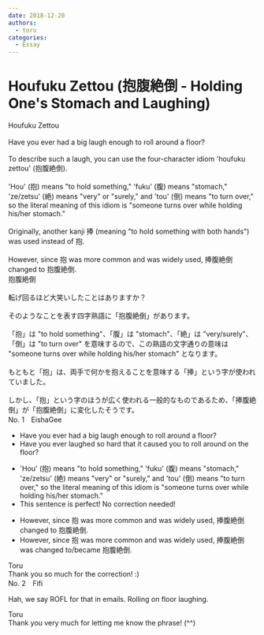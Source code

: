 ```yaml
---
date: 2018-12-20
authors:
  - toru
categories:
  - Essay
---
```


<h1 id="subject_show">Houfuku Zettou (抱腹絶倒 - Holding One's Stomach and Laughing)</h1>
<div class="date" hidden>Dec 20, 2018 15:57</div>
<div id="post"><div id="body_show_ori">
Houfuku Zettou<br/><br/>Have you ever had a big laugh enough to roll around a floor?<br/><br/>To describe such a laugh, you can use the four-character idiom 'houfuku zettou' (抱腹絶倒).<br/><br/>'Hou' (抱) means "to hold something," 'fuku' (腹) means "stomach," 'ze/zetsu' (絶) means "very" or "surely," and 'tou' (倒) means "to turn over," so the literal meaning of this idiom is "someone turns over while holding his/her stomach."<br/><br/>Originally, another kanji 捧 (meaning "to hold something with both hands") was used instead of 抱.<br/><br/>However, since 抱 was more common and was widely used, 捧腹絶倒 changed to 抱腹絶倒.
</div></div>

<!-- more -->

<div id="post_ja"><div id="body_show_mo">
抱腹絶倒<br/><br/>転げ回るほど大笑いしたことはありますか？<br/><br/>そのようなことを表す四字熟語に「抱腹絶倒」があります。<br/><br/>「抱」は "to hold something"、「腹」は "stomach"、「絶」は "very/surely"、「倒」は "to turn over" を意味するので、この熟語の文字通りの意味は "someone turns over while holding his/her stomach" となります。<br/><br/>もともと「抱」は、両手で何かを抱えることを意味する「捧」という字が使われていました。<br/><br/>しかし、「抱」という字のほうが広く使われる一般的なものであるため、「捧腹絶倒」が「抱腹絶倒」に変化したそうです。
</div></div>
<div id="block"><div class="first_name"> No. 1　<span class="just_name">EishaGee</span></div><div id="block2">
<ul class="correction_field">
<li class="incorrect">Have you ever had a big laugh enough to roll around a floor?</li>
<li class="corrected correct">
Have you ever <span class="f_blue">laughed so hard that it caused you to </span>roll around <span class="f_red">on the </span>floor?
</li>
</ul>
<ul class="correction_field">
<li class="incorrect">'Hou' (抱) means "to hold something," 'fuku' (腹) means "stomach," 'ze/zetsu' (絶) means "very" or "surely," and 'tou' (倒) means "to turn over," so the literal meaning of this idiom is "someone turns over while holding his/her stomach."</li>
<li class="corrected perfect">This sentence is perfect! No correction needed!</li>
</ul>
<ul class="correction_field">
<li class="incorrect">However, since 抱 was more common and was widely used, 捧腹絶倒 changed to 抱腹絶倒.</li>
<li class="corrected correct">
However, since 抱 was more common and was widely used, 捧腹絶倒 <span class="f_blue">was </span>changed to<span class="f_blue">/became </span>抱腹絶倒.
</li>
</ul>
</div><div class="name"><span class="just_name">Toru</span><br>
Thank you so much for the correction! :)
</div>
</div>
<div id="block"><div class="first_name"> No. 2　<span class="just_name">Fifi</span></div><div id="block2">
<p class="comment_small">
 Hah, we say ROFL for that in emails.  Rolling on floor laughing.
</p>

</div><div class="name"><span class="just_name">Toru</span><br>
Thank you very much for letting me know the phrase! (^^)
</div>
</div>
